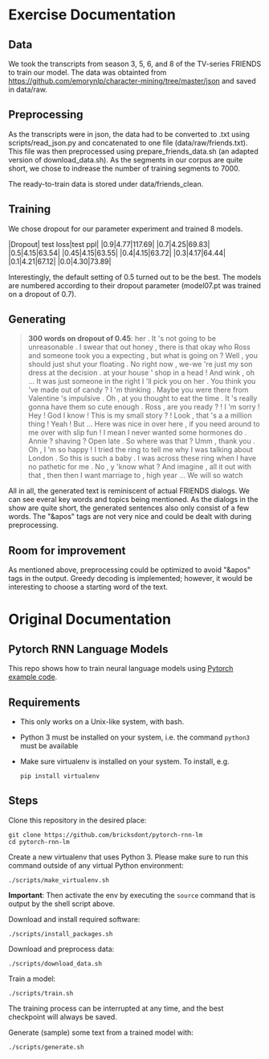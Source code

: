# Exercise Documentation

## Data
We took the transcripts from season 3, 5, 6, and 8 of the TV-series FRIENDS to train our model.
The data was obtainted from https://github.com/emorynlp/character-mining/tree/master/json and saved in data/raw.

## Preprocessing
As the transcripts were in json, the data had to be converted to .txt using scripts/read_json.py and concatenated to one file (data/raw/friends.txt). This file was then preprocessed using prepare_friends_data.sh (an adapted version of download_data.sh). As the segments in our corpus are quite short, we chose to indrease the number of training segments to 7000.

The ready-to-train data is stored under data/friends_clean.

## Training

We chose dropout for our parameter experiment and trained 8 models.

|Dropout| test loss|test ppl|
|0.9|4.77|117.69|
|0.7|4.25|69.83|
|0.5|4.15|63.54|
|0.45|4.15|63.55|
|0.4|4.15|63.72|
|0.3|4.17|64.44|
|0.1|4.21|67.12|
|0.0|4.30|73.89|

Interestingly, the default setting of 0.5 turned out to be the best.
The models are numbered according to their dropout parameter (model07.pt was trained on a dropout of 0.7).

## Generating

>**300 words on dropout of 0.45**:
her . It &apos;s not going to be unreasonable . <eos> I swear that out honey , there is that
okay who Ross and someone took you <unk> a expecting , but what is going on ? <eos> Well ,
you should just shut your floating <unk> . No right now , we-we &apos;re just my son dress at the
decision . <unk> at your house &apos; shop in a head ! And wink , oh ... It was just
someone in the right I &apos;ll pick you on her . <eos> You think you &apos;ve made out of candy
? <eos> I &apos;m thinking . Maybe you were there from Valentine &apos;s impulsive . Oh , at you thought
to eat the time . It &apos;s really gonna have them so cute enough . <eos> Ross , are you
ready ? ! <eos> I &apos;m sorry ! <eos> Hey ! God I know ! This is my small story
? ! Look , that &apos;s a a million thing ! <eos> Yeah ! <eos> But ... Here was nice
in over here , <unk> if you need around to me over with slip fun ! I mean I never
wanted some hormones do . <eos> Annie ? shaving ? <eos> Open late . <eos> So where was that ?
<eos> Umm , thank you . Oh , I &apos;m so happy ! I tried the ring to tell me
why I was talking about London . <eos> So this is such a baby . I was across these ring
when I have no pathetic for me . <eos> No , y &apos;know what ? And imagine , all it
out with that <unk> , then then I want marriage to <unk> , high year ... We will so watch

All in all, the generated text is reminiscent of actual FRIENDS dialogs. We can see everal key words and topics being mentioned. As the dialogs in the show are quite short, the generated sentences also only consist of a few words. The "&apos" tags are not very nice and could be dealt with during preprocessing.

## Room for improvement
As mentioned above, preprocessing could be optimized to avoid "&apos" tags in the output.
Greedy decoding is implemented; however, it would be interesting to choose a starting word of the text.




# Original Documentation

## Pytorch RNN Language Models

This repo shows how to train neural language models using [Pytorch example code](https://github.com/pytorch/examples/tree/master/word_language_model).

## Requirements

- This only works on a Unix-like system, with bash.
- Python 3 must be installed on your system, i.e. the command `python3` must be available
- Make sure virtualenv is installed on your system. To install, e.g.

    `pip install virtualenv`

## Steps

Clone this repository in the desired place:

    git clone https://github.com/bricksdont/pytorch-rnn-lm
    cd pytorch-rnn-lm

Create a new virtualenv that uses Python 3. Please make sure to run this command outside of any virtual Python environment:

    ./scripts/make_virtualenv.sh

**Important**: Then activate the env by executing the `source` command that is output by the shell script above.

Download and install required software:

    ./scripts/install_packages.sh

Download and preprocess data:

    ./scripts/download_data.sh

Train a model:

    ./scripts/train.sh

The training process can be interrupted at any time, and the best checkpoint will always be saved.

Generate (sample) some text from a trained model with:

    ./scripts/generate.sh

